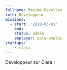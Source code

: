 ```yaml
---
fullname: Maxime Devallez
role: Développeur
missions:
  - start: '2018-03-01'
    end:
    status: admin
    employer: pole-emploi
startups:
    - clara
---
```


Développeur sur Clara !

